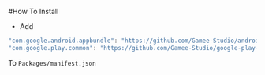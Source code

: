 #How To Install

- Add 
```csharp
"com.google.android.appbundle": "https://github.com/Gamee-Studio/android-app-bundle.git?path=Assets/_Root#1.3.0",
"com.google.play.common": "https://github.com/Gamee-Studio/google-play-common.git?path=Assets/_Root#1.3.0",
```

To `Packages/manifest.json`